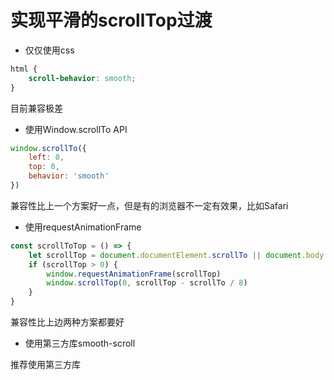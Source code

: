 # 实现平滑的scrollTop过渡

* 仅仅使用css

```css
html {
    scroll-behavior: smooth;
}
```

目前兼容极差

* 使用Window.scrollTo API

```js
window.scrollTo({
    left: 0,
    top: 0,
    behavior: 'smooth'
})
```

兼容性比上一个方案好一点，但是有的浏览器不一定有效果，比如Safari

* 使用requestAnimationFrame

```js
const scrollToTop = () => {
    let scrollTop = document.documentElement.scrollTo || document.body.scrollTop
    if (scrollTop > 0) {
        window.requestAnimationFrame(scrollTop)
        window.scrollTop(0, scrollTop - scrollTo / 8)
    }
}
```

兼容性比上边两种方案都要好

* 使用第三方库smooth-scroll

推荐使用第三方库